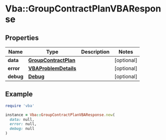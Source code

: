 # Vba::GroupContractPlanVBAResponse

## Properties

| Name | Type | Description | Notes |
| ---- | ---- | ----------- | ----- |
| **data** | [**GroupContractPlan**](GroupContractPlan.md) |  | [optional] |
| **error** | [**VBAProblemDetails**](VBAProblemDetails.md) |  | [optional] |
| **debug** | [**Debug**](Debug.md) |  | [optional] |

## Example

```ruby
require 'vba'

instance = Vba::GroupContractPlanVBAResponse.new(
  data: null,
  error: null,
  debug: null
)
```

